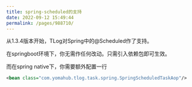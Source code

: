 ```yaml
---
title: spring-scheduled的支持
date: 2022-09-12 15:49:44
permalink: /pages/988710/
---
```


从1.3.4版本开始，TLog对Spring中的@Scheduled作了支持。

在springboot环境下，你无需作任何改动。只需引入依赖包即可生效。

而在spring native下，你需要额外配置一行

```xml
<bean class="com.yomahub.tlog.task.spring.SpringScheduledTaskAop"/>
```